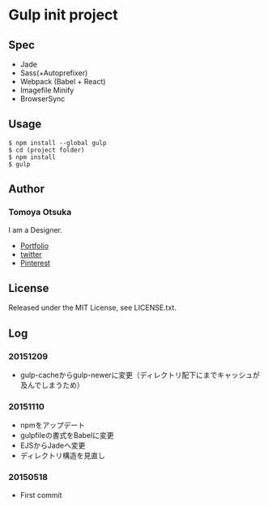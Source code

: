 # Gulp init project

## Spec

* Jade
* Sass(+Autoprefixer)
* Webpack (Babel + React)
* Imagefile Minify
* BrowserSync

## Usage

    $ npm install --global gulp
    $ cd (project folder)
    $ npm install
    $ gulp

## Author

### Tomoya Otsuka

I am a Designer.

* [Portfolio](http://strangr.jp)
* [twitter](https://twitter.com/tomoya_otsuka)
* [Pinterest](http://jp.pinterest.com/tomoyaotsuka/)

## License

Released under the MIT License, see LICENSE.txt.

## Log

### 20151209

* gulp-cacheからgulp-newerに変更（ディレクトリ配下にまでキャッシュが及んでしまうため）

### 20151110

* npmをアップデート
* gulpfileの書式をBabelに変更
* EJSからJadeへ変更
* ディレクトリ構造を見直し

### 20150518

* First commit
